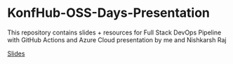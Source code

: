 # KonfHub-OSS-Days-Presentation
This repository contains slides + resources for Full Stack DevOps Pipeline with GitHub Actions and Azure Cloud presentation by me and Nishkarsh Raj

[Slides](https://slides.com/shreyaprasad/ossdays)
